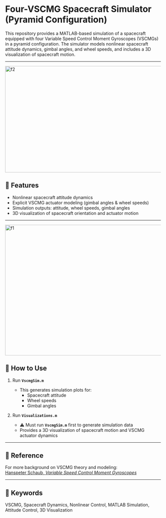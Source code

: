# Four-VSCMG Spacecraft Simulator (Pyramid Configuration)

This repository provides a MATLAB-based simulation of a spacecraft equipped with four Variable Speed Control Moment Gyroscopes (VSCMGs) in a pyramid configuration. The simulator models nonlinear spacecraft attitude dynamics, gimbal angles, and wheel speeds, and includes a 3D visualization of spacecraft motion.

---
<img width="512" height="344" alt="f2" src="https://github.com/user-attachments/assets/d506201f-a04d-4c41-b7cb-e49df836d754" />

## 🚀 Features
- Nonlinear spacecraft attitude dynamics  
- Explicit VSCMG actuator modeling (gimbal angles & wheel speeds)  
- Simulation outputs: attitude, wheel speeds, gimbal angles  
- 3D visualization of spacecraft orientation and actuator motion  

---
<img width="550" height="422" alt="f1" src="https://github.com/user-attachments/assets/c6e87177-398a-4646-af79-068dbcdf422f" />

## 📂 How to Use
1. Run **`VscmgSim.m`**  
   - This generates simulation plots for:  
     - Spacecraft attitude  
     - Wheel speeds  
     - Gimbal angles  

2. Run **`Visualizations.m`**  
   - ⚠️ Must run **`VscmgSim.m`** first to generate simulation data  
   - Provides a 3D visualization of spacecraft motion and VSCMG actuator dynamics  

---

## 📖 Reference
For more background on VSCMG theory and modeling:  
[Hanspeter Schaub, *Variable Speed Control Moment Gyroscopes*](https://hanspeterschaub.info/PapersPrivate/vscmg.pdf)  

---

## 🔑 Keywords
VSCMG, Spacecraft Dynamics, Nonlinear Control, MATLAB Simulation, Attitude Control, 3D Visualization
